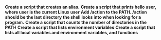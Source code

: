**Create a script that creates an alias.**
**Create a script that prints hello user, where user is the current Linux user**
**Add /action to the PATH. /action should be the last directory the shell looks into when looking for a program.**
**Create a script that counts the number of directories in the PATH**
**Create a script that lists environment variables**
**Create a script that lists all local variables and environment variables, and functions**
